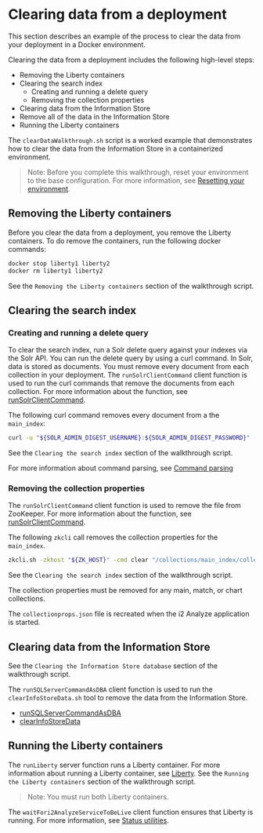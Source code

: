 # Clearing data from a deployment

This section describes an example of the process to clear the data from your deployment in a Docker environment.

Clearing the data from a deployment includes the following high-level steps:
* Removing the Liberty containers
* Clearing the search index
  * Creating and running a delete query
  * Removing the collection properties
* Clearing data from the Information Store
* Remove all of the data in the Information Store
* Running the Liberty containers

The `clearDataWalkthrough.sh` script is a worked example that demonstrates how to clear the data from the Information Store in a containerized environment.

> Note: Before you complete this walkthrough, reset your environment to the base configuration. For more information, see [Resetting your environment](../reset_walkthroughs.md).

## Removing the Liberty containers

Before you clear the data from a deployment, you remove the Liberty containers. To do remove the containers, run the following docker commands:

```bash
docker stop liberty1 liberty2
docker rm liberty1 liberty2
```

See the `Removing the Liberty containers` section of the walkthrough script.

## Clearing the search index

### Creating and running a delete query

To clear the search index, run a Solr delete query against your indexes via the Solr API. 
You can run the delete query by using a curl command. In Solr, data is stored as documents. 
You must remove every document from each collection in your deployment.
The `runSolrClientCommand` client function is used to run the curl commands that remove the documents from each collection. 
For more information about the function, see [runSolrClientCommand](../tools%20and%20functions/client_functions.md#runsolrclientcommand).

The following curl command removes every document from a the `main_index`:

```bash
curl -u "${SOLR_ADMIN_DIGEST_USERNAME}:${SOLR_ADMIN_DIGEST_PASSWORD}" --cacert ${CONTAINER_SECRETS_DIR}/CA.cer "${SOLR1_BASE_URL}/solr/main_index/update?commit=true" -H Content-Type:"text/xml" --data-binary "<delete><query>*:*</query></delete>"
```

See the `Clearing the search index` section of the walkthrough script.

For more information about command parsing, see [Command parsing](../images%20and%20containers/solr_client.md#Command_parsing)

### Removing the collection properties

The `runSolrClientCommand` client function is used to remove the file from ZooKeeper. 
For more information about the function, see [runSolrClientCommand](../tools%20and%20functions/client_functions.md#runsolrclientcommand).

The following `zkcli` call removes the collection properties for the `main_index`.
```bash
zkcli.sh -zkhost "${ZK_HOST}" -cmd clear "/collections/main_index/collectionprops.json"
```

See the `Clearing the search index` section of the walkthrough script.

The collection properties must be removed for any main, match, or chart collections.

The `collectionprops.json` file is recreated when the i2 Analyze application is started. 

## Clearing data from the Information Store

See the `Clearing the Information Store database` section of the walkthrough script.

The `runSQLServerCommandAsDBA` client function is used to run the `clearInfoStoreData.sh` tool to remove the data from the Information Store.  
  * [runSQLServerCommandAsDBA](../tools%20and%20functions/client_functions.md#runsqlservercommandasdba)
  * [clearInfoStoreData](../tools%20and%20functions/i2analyze_tools.md#remove-data-from-the-information-store-tool)
  
## Running the Liberty containers

The `runLiberty` server function runs a Liberty container. For more information about running a Liberty container, see [Liberty](../images%20and%20containers/liberty.md#Running_a_Liberty_container).
See the `Running the Liberty containers` section of the walkthrough script.

> Note: You must run both Liberty containers.

The `waitFori2AnalyzeServiceToBeLive` client function ensures that Liberty is running. For more information, see [Status utilities](../tools%20and%20functions/client_functions.md#status-utilities#waitFori2AnalyzeServiceToBeLive).